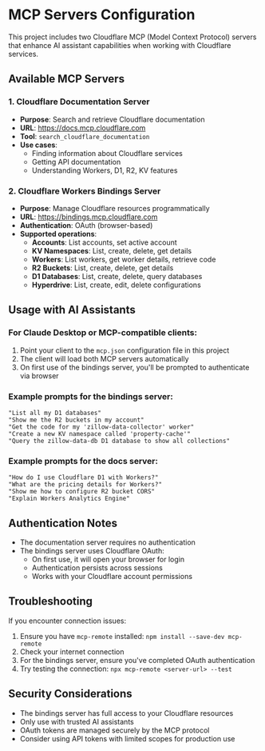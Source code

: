 # MCP Servers Configuration

This project includes two Cloudflare MCP (Model Context Protocol) servers that enhance AI assistant capabilities when working with Cloudflare services.

## Available MCP Servers

### 1. Cloudflare Documentation Server
- **Purpose**: Search and retrieve Cloudflare documentation
- **URL**: https://docs.mcp.cloudflare.com
- **Tool**: `search_cloudflare_documentation`
- **Use cases**:
  - Finding information about Cloudflare services
  - Getting API documentation
  - Understanding Workers, D1, R2, KV features

### 2. Cloudflare Workers Bindings Server
- **Purpose**: Manage Cloudflare resources programmatically
- **URL**: https://bindings.mcp.cloudflare.com
- **Authentication**: OAuth (browser-based)
- **Supported operations**:
  - **Accounts**: List accounts, set active account
  - **KV Namespaces**: List, create, delete, get details
  - **Workers**: List workers, get worker details, retrieve code
  - **R2 Buckets**: List, create, delete, get details
  - **D1 Databases**: List, create, delete, query databases
  - **Hyperdrive**: List, create, edit, delete configurations

## Usage with AI Assistants

### For Claude Desktop or MCP-compatible clients:

1. Point your client to the `mcp.json` configuration file in this project
2. The client will load both MCP servers automatically
3. On first use of the bindings server, you'll be prompted to authenticate via browser

### Example prompts for the bindings server:

```
"List all my D1 databases"
"Show me the R2 buckets in my account"
"Get the code for my 'zillow-data-collector' worker"
"Create a new KV namespace called 'property-cache'"
"Query the zillow-data-db D1 database to show all collections"
```

### Example prompts for the docs server:

```
"How do I use Cloudflare D1 with Workers?"
"What are the pricing details for Workers?"
"Show me how to configure R2 bucket CORS"
"Explain Workers Analytics Engine"
```

## Authentication Notes

- The documentation server requires no authentication
- The bindings server uses Cloudflare OAuth:
  - On first use, it will open your browser for login
  - Authentication persists across sessions
  - Works with your Cloudflare account permissions

## Troubleshooting

If you encounter connection issues:

1. Ensure you have `mcp-remote` installed: `npm install --save-dev mcp-remote`
2. Check your internet connection
3. For the bindings server, ensure you've completed OAuth authentication
4. Try testing the connection: `npx mcp-remote <server-url> --test`

## Security Considerations

- The bindings server has full access to your Cloudflare resources
- Only use with trusted AI assistants
- OAuth tokens are managed securely by the MCP protocol
- Consider using API tokens with limited scopes for production use